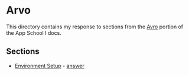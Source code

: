 # Arvo

This directory contains my response to sections from the [Avro](https://docs.urbit.org/courses/app-school/1-arvo) portion of the App School I docs.

## Sections

* [Environment Setup](https://docs.urbit.org/courses/app-school/1-arvo#environment-setup) - [answer](./environment-setup/README.md)
